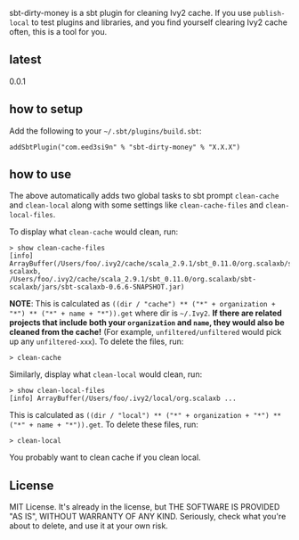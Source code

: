 sbt-dirty-money is a sbt plugin for cleaning Ivy2 cache. If you use `publish-local` to test plugins and libraries, and you find yourself clearing Ivy2 cache often, this is a tool for you.

## latest
0.0.1

## how to setup
Add the following to your `~/.sbt/plugins/build.sbt`:

    addSbtPlugin("com.eed3si9n" % "sbt-dirty-money" % "X.X.X")

## how to use
The above automatically adds two global tasks to sbt prompt `clean-cache` and `clean-local` along with some settings like `clean-cache-files` and `clean-local-files`.

To display what `clean-cache` would clean, run:

    > show clean-cache-files
    [info] ArrayBuffer(/Users/foo/.ivy2/cache/scala_2.9.1/sbt_0.11.0/org.scalaxb/sbt-scalaxb, /Users/foo/.ivy2/cache/scala_2.9.1/sbt_0.11.0/org.scalaxb/sbt-scalaxb/jars/sbt-scalaxb-0.6.6-SNAPSHOT.jar)

**NOTE**: This is calculated as `((dir / "cache") ** ("*" + organization + "*") ** ("*" + name + "*")).get` where dir is `~/.Ivy2`. **If there are related projects that include both your `organization` and `name`, they would also be cleaned from the cache!** (For example, `unfiltered/unfiltered` would pick up any `unfiltered-xxx`). To delete the files, run:

    > clean-cache

Similarly, display what `clean-local` would clean, run:

    > show clean-local-files
    [info] ArrayBuffer(/Users/foo/.ivy2/local/org.scalaxb ...

This is calculated as `((dir / "local") ** ("*" + organization + "*") ** ("*" + name + "*")).get`. To delete these files, run:

    > clean-local
    
You probably want to clean cache if you clean local.

## License
MIT License. It's already in the license, but THE SOFTWARE IS PROVIDED "AS IS", WITHOUT WARRANTY OF ANY KIND.
Seriously, check what you're about to delete, and use it at your own risk.

